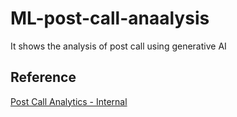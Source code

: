 # ML-post-call-anaalysis
It shows the analysis of post call using generative AI

## Reference 

[Post Call Analytics - Internal](https://gitlab.aws.dev/ai-ml-specialist-sa/amer-aiml-sa/us-west/bedrock-samples/-/tree/main/samples/post-call-analytics)
